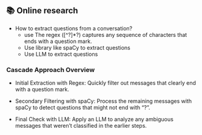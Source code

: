 ## 📚 **Online research**

- How to extract questions from a conversation? 
  - use The regex ([^?]*\?) captures any sequence of characters that ends with a question mark.
  - Use library like spaCy to extract questions
  - Use LLM to extract questions
  
### Cascade Approach Overview
- Initial Extraction with Regex:
Quickly filter out messages that clearly end with a question mark.

- Secondary Filtering with spaCy:
Process the remaining messages with spaCy to detect questions that might not end with “?”.

- Final Check with LLM:
Apply an LLM to analyze any ambiguous messages that weren’t classified in the earlier steps.
